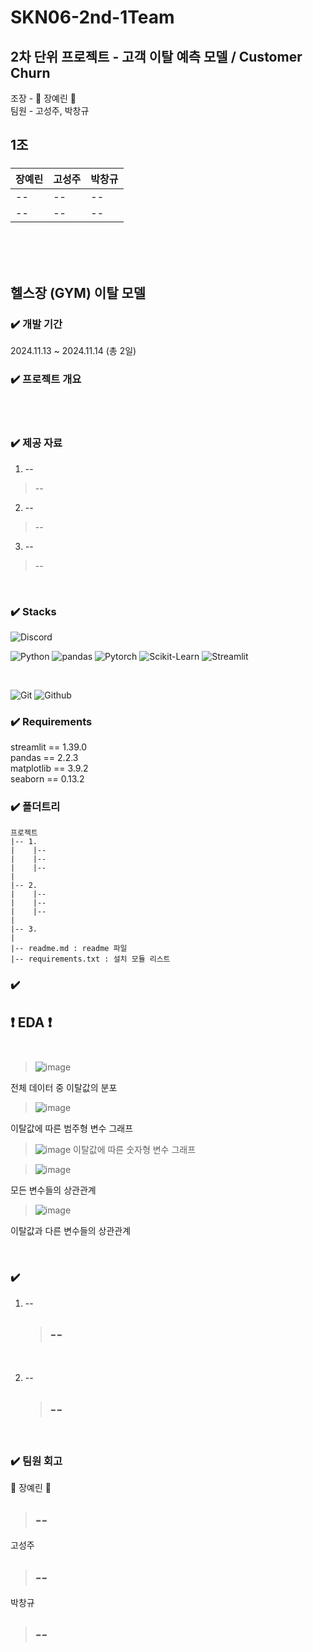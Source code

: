 # SKN06-2nd-1Team
## 2차 단위 프로젝트 - 고객 이탈 예측 모델 / Customer Churn  </br>
조장 - :crown: 장예린 :crown: </br>
팀원 - 고성주, 박창규 </br>

## 1조
###
| 장예린 | 고성주 | 박창규 |
| -- | -- | -- |
| -- | -- | -- |
| -- | -- | -- |

</br></br></br>

##  헬스장 (GYM) 이탈 모델

### ✔️ 개발 기간
2024.11.13 ~ 2024.11.14 (총 2일)
</br>

### ✔️ 프로젝트 개요

</br>

</br>


### ✔️ 제공 자료
1. --
> --

2. --
> --

3. --
> --

</br>


### ✔️ Stacks
![Discord](https://img.shields.io/badge/discord-5865F2?style=for-the-badge&logo=discord&logoColor=white)    

![Python](https://img.shields.io/badge/python-3776AB?style=for-the-badge&logo=python&logoColor=white) 
![pandas](https://img.shields.io/badge/pandas-150458?style=for-the-badge&logo=pandas&logoColor=white)
![Pytorch](https://img.shields.io/badge/pytorch-EE4C2C?style=for-the-badge&logo=pytorch&logoColor=white) 
![Scikit-Learn](https://img.shields.io/badge/scikitlearn-F7931E?style=for-the-badge&logo=scikitlearn&logoColor=white) 
![Streamlit](https://img.shields.io/badge/streamlit-FF4B4B?style=for-the-badge&logo=streamlit&logoColor=white) 

</br>

![Git](https://img.shields.io/badge/Git-F05032?style=for-the-badge&logo=Git&logoColor=white)
![Github](https://img.shields.io/badge/GitHub-181717?style=for-the-badge&logo=GitHub&logoColor=white)



### ✔️ Requirements

streamlit == 1.39.0
</br>
pandas == 2.2.3
</br>
matplotlib == 3.9.2
</br>
seaborn == 0.13.2
</br>


### ✔️ 폴더트리
```
프로젝트
|-- 1.  
|    |-- 
|    |-- 
|    |-- 
| 
|-- 2.
|    |-- 
|    |-- 
|    |-- 
| 
|-- 3. 
|
|-- readme.md : readme 파일
|-- requirements.txt : 설치 모듈 리스트

```

### ✔️ 
❗️ EDA ❗️</br>
</br>
--
>![image](https://github.com/user-attachments/assets/4473425c-5814-4f14-a459-c92718a4d115)

 전체 데이터 중 이탈값의 분포

> ![image](https://github.com/user-attachments/assets/aaee7505-cd6f-4823-a096-cc4ef2b1dd3b)

 이탈값에 따른 범주형 변수 그래프

> ![image](https://github.com/user-attachments/assets/1ffb4f9a-4908-4bc8-ba6a-e7fa52f6039d)
 이탈값에 따른 숫자형 변수 그래프

> ![image](https://github.com/user-attachments/assets/d8c2914d-ea58-4a19-b164-7fa775dfa032)

 모든 변수들의 상관관계

> ![image](https://github.com/user-attachments/assets/8f6c5af3-b994-46e0-9a4a-6044f3969363)

 이탈값과 다른 변수들의 상관관계


</br>


 

### ✔️ 

1. --
   > --
   > --

</br>

2. --
   > --
   > --
   > 
</br>


### ✔️ 팀원 회고

:crown: 장예린 :crown:
> --
> --
> 
고성주
> --
> --
> 
박창규
> --
> --
>
